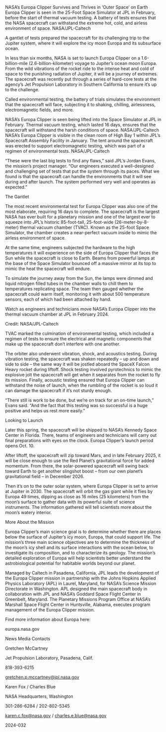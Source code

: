 NASA’s Europa Clipper Survives and Thrives in ‘Outer Space’ on Earth 
 Europa Clipper is seen in the 25-Foot Space Simulator at JPL in February, before the start of thermal vacuum testing. A battery of tests ensures that the NASA spacecraft can withstand the extreme hot, cold, and airless environment of space. NASA/JPL-Caltech

A gantlet of tests prepared the spacecraft for its challenging trip to the Jupiter system, where it will explore the icy moon Europa and its subsurface ocean.

In less than six months, NASA is set to launch Europa Clipper on a 1.6-billion-mile (2.6-billion-kilometer) voyage to Jupiter’s ocean moon Europa. From the wild vibrations of the rocket ride to the intense heat and cold of space to the punishing radiation of Jupiter, it will be a journey of extremes. The spacecraft was recently put through a series of hard-core tests at the agency’s Jet Propulsion Laboratory in Southern California to ensure it’s up to the challenge.

Called environmental testing, the battery of trials simulates the environment that the spacecraft will face, subjecting it to shaking, chilling, airlessness, electromagnetic fields, and more.

NASA’s Europa Clipper is seen being lifted into the Space Simulator at JPL in February. Thermal vacuum testing, which lasted 16 days, ensures that the spacecraft will withstand the harsh conditions of space. NASA/JPL-Caltech NASA’s Europa Clipper is visible in the clean room of High Bay 1 within JPL’s Spacecraft Assembly Facility in January. The tent around the spacecraft was erected to support electromagnetic testing, which was part of a regimen of environmental tests. NASA/JPL-Caltech

“These were the last big tests to find any flaws,” said JPL’s Jordan Evans, the mission’s project manager. “Our engineers executed a well-designed and challenging set of tests that put the system through its paces. What we found is that the spacecraft can handle the environments that it will see during and after launch. The system performed very well and operates as expected.”

The Gantlet

The most recent environmental test for Europa Clipper was also one of the most elaborate, requiring 16 days to complete. The spacecraft is the largest NASA has ever built for a planetary mission and one of the largest ever to squeeze into JPL’s historic 85-foot-tall, 25-foot-wide (26-meter-by-8-meter) thermal vacuum chamber (TVAC). Known as the 25-foot Space Simulator, the chamber creates a near-perfect vacuum inside to mimic the airless environment of space.

At the same time, engineers subjected the hardware to the high temperatures it will experience on the side of Europa Clipper that faces the Sun while the spacecraft is close to Earth. Beams from powerful lamps at the base of the Space Simulator bounced off a massive mirror at its top to mimic the heat the spacecraft will endure.

To simulate the journey away from the Sun, the lamps were dimmed and liquid nitrogen filled tubes in the chamber walls to chill them to temperatures replicating space. The team then gauged whether the spacecraft could warm itself, monitoring it with about 500 temperature sensors, each of which had been attached by hand.

Watch as engineers and technicians move NASA’s Europa Clipper into the thermal vacuum chamber at JPL in February 2024.

Credit: NASA/JPL-Caltech

TVAC marked the culmination of environmental testing, which included a regimen of tests to ensure the electrical and magnetic components that make up the spacecraft don’t interfere with one another.

The orbiter also underwent vibration, shock, and acoustics testing. During vibration testing, the spacecraft was shaken repeatedly – up and down and side to side – the same way it will be jostled aboard the SpaceX Falcon Heavy rocket during liftoff. Shock testing involved pyrotechnics to mimic the explosive jolt the spacecraft will get when it separates from the rocket to fly its mission. Finally, acoustic testing ensured that Europa Clipper can withstand the noise of launch, when the rumbling of the rocket is so loud it can damage the spacecraft if it’s not sturdy enough.

“There still is work to be done, but we’re on track for an on-time launch,” Evans said. “And the fact that this testing was so successful is a huge positive and helps us rest more easily.”

Looking to Launch

Later this spring, the spacecraft will be shipped to NASA’s Kennedy Space Center in Florida. There, teams of engineers and technicians will carry out final preparations with eyes on the clock. Europa Clipper’s launch period opens Oct. 10.

After liftoff, the spacecraft will zip toward Mars, and in late February 2025, it will be close enough to use the Red Planet’s gravitational force for added momentum. From there, the solar-powered spacecraft will swing back toward Earth to get another slingshot boost – from our own planet’s gravitational field – in December 2026.

Then it’s on to the outer solar system, where Europa Clipper is set to arrive at Jupiter in 2030. The spacecraft will orbit the gas giant while it flies by Europa 49 times, dipping as close as 16 miles (25 kilometers) from the moon’s surface to gather data with its powerful suite of science instruments. The information gathered will tell scientists more about the moon’s watery interior.

More About the Mission

Europa Clipper’s main science goal is to determine whether there are places below the surface of Jupiter’s icy moon, Europa, that could support life. The mission’s three main science objectives are to determine the thickness of the moon’s icy shell and its surface interactions with the ocean below, to investigate its composition, and to characterize its geology. The mission’s detailed exploration of Europa will help scientists better understand the astrobiological potential for habitable worlds beyond our planet.

Managed by Caltech in Pasadena, California, JPL leads the development of the Europa Clipper mission in partnership with the Johns Hopkins Applied Physics Laboratory (APL) in Laurel, Maryland, for NASA’s Science Mission Directorate in Washington. APL designed the main spacecraft body in collaboration with JPL and NASA’s Goddard Space Flight Center in Greenbelt, Maryland. The Planetary Missions Program Office at NASA’s Marshall Space Flight Center in Huntsville, Alabama, executes program management of the Europa Clipper mission.

Find more information about Europa here:

europa.nasa.gov

News Media Contacts

Gretchen McCartney

Jet Propulsion Laboratory, Pasadena, Calif.

818-393-6215

gretchen.p.mccartney@jpl.nasa.gov

Karen Fox / Charles Blue

NASA Headquarters, Washington

301-286-6284 / 202-802-5345

karen.c.fox@nasa.gov / charles.e.blue@nasa.gov

2024-032